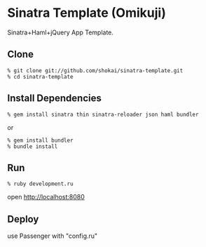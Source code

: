 Sinatra Template (Omikuji)
==========================
Sinatra+Haml+jQuery App Template.


Clone
-----

    % git clone git://github.com/shokai/sinatra-template.git
    % cd sinatra-template


Install Dependencies
--------------------

    % gem install sinatra thin sinatra-reloader json haml bundler


or


    % gem install bundler
    % bundle install
    

Run
---

    % ruby development.ru

open [http://localhost:8080](http://localhost:8080)


Deploy
------
use Passenger with "config.ru"
